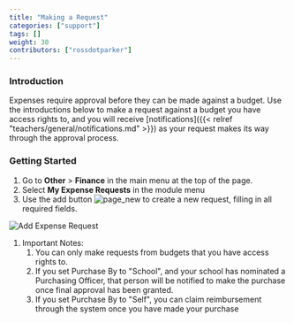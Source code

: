 ```yaml
---
title: "Making a Request"
categories: ["support"]
tags: []
weight: 30
contributors: ["rossdotparker"]
---
```


### Introduction

Expenses require approval before they can be made against a budget. Use the introductions below to make a request against a budget you have access rights to, and you will receive [notifications]({{< relref "teachers/general/notifications.md" >}}) as your request makes its way through the approval process.

### Getting Started

1.  Go to **Other** > **Finance** in the main menu at the top of the page.
2.  Select **My Expense Requests** in the module menu
3.  Use the add button ![page_new](https://gibbonedu.org/wp-content/uploads/2012/12/page_new.gif?classes=inline) to create a new request, filling in all required fields.

![Add Expense Request](https://gibbonedu.org/wp-content/uploads/2016/03/Add-Expense-Request-730x1024.png)

1.  Important Notes:
    1.  You can only make requests from budgets that you have access rights to.
    2.  If you set Purchase By to "School", and your school has nominated a Purchasing Officer, that person will be notified to make the purchase once final approval has been granted.
    3.  If you set Purchase By to "Self", you can claim reimbursement through the system once you have made your purchase
